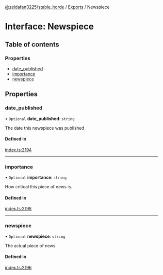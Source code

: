 [@zeldafan0225/stable_horde](../README.md) / [Exports](../modules.md) / Newspiece

# Interface: Newspiece

## Table of contents

### Properties

- [date\_published](Newspiece.md#date_published)
- [importance](Newspiece.md#importance)
- [newspiece](Newspiece.md#newspiece)

## Properties

### date\_published

• `Optional` **date\_published**: `string`

The date this newspiece was published

#### Defined in

[index.ts:2194](https://github.com/ZeldaFan0225/stable_horde/blob/3b7418e/index.ts#L2194)

___

### importance

• `Optional` **importance**: `string`

How critical this piece of news is.

#### Defined in

[index.ts:2198](https://github.com/ZeldaFan0225/stable_horde/blob/3b7418e/index.ts#L2198)

___

### newspiece

• `Optional` **newspiece**: `string`

The actual piece of news

#### Defined in

[index.ts:2196](https://github.com/ZeldaFan0225/stable_horde/blob/3b7418e/index.ts#L2196)
